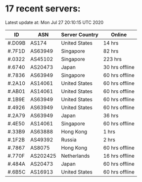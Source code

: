 # 17 recent servers:

Latest update at: Mon Jul 27 20:10:15 UTC 2020

| ID | ASN | Server Country | Online |
| -- | --- | -------------- | ------ |
| #.D09B | AS174 | United States | 14 hrs |
| #.7F1D | AS63949 | Singapore | 82 hrs |
| #.0322 | AS45102 | Singapore | 223 hrs |
| #.6740 | AS20473 | Japan | 30 hrs offline |
| #.7836 | AS63949 | Singapore | 60 hrs offline |
| #.2A10 | AS14061 | United States | 60 hrs offline |
| #.AB01 | AS14061 | United States | 60 hrs offline |
| #.1B9E | AS63949 | United States | 60 hrs offline |
| #.4926 | AS63949 | United States | 60 hrs offline |
| #.2A79 | AS63949 | Japan | 36 hrs |
| #.4E50 | AS14061 | Singapore | 60 hrs offline |
| #.33B9 | AS63888 | Hong Kong | 1 hrs |
| #.1F2B | AS49392 | Russia | 2 hrs |
| #.7867 | AS8075 | Hong Kong | 60 hrs offline |
| #.770F | AS202425 | Netherlands | 16 hrs offline |
| #.484A | AS20473 | Japan | 60 hrs offline |
| #.6B5C | AS16913 | United States | 60 hrs offline |


